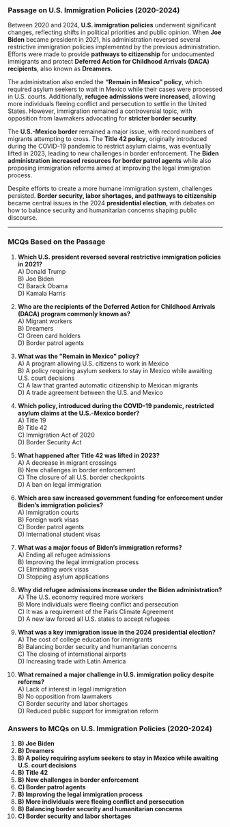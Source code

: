 ### **Passage on U.S. Immigration Policies (2020-2024)**  

Between 2020 and 2024, **U.S. immigration policies** underwent significant changes, reflecting shifts in political priorities and public opinion. When **Joe Biden** became president in 2021, his administration reversed several restrictive immigration policies implemented by the previous administration. Efforts were made to provide **pathways to citizenship** for undocumented immigrants and protect **Deferred Action for Childhood Arrivals (DACA) recipients**, also known as **Dreamers**.  

The administration also ended the **“Remain in Mexico” policy**, which required asylum seekers to wait in Mexico while their cases were processed in U.S. courts. Additionally, **refugee admissions were increased**, allowing more individuals fleeing conflict and persecution to settle in the United States. However, immigration remained a controversial topic, with opposition from lawmakers advocating for **stricter border security**.  

The **U.S.-Mexico border** remained a major issue, with record numbers of migrants attempting to cross. The **Title 42 policy**, originally introduced during the COVID-19 pandemic to restrict asylum claims, was eventually lifted in 2023, leading to new challenges in border enforcement. The **Biden administration increased resources for border patrol agents** while also proposing immigration reforms aimed at improving the legal immigration process.  

Despite efforts to create a more humane immigration system, challenges persisted. **Border security, labor shortages, and pathways to citizenship** became central issues in the 2024 **presidential election**, with debates on how to balance security and humanitarian concerns shaping public discourse.  

---  

### **MCQs Based on the Passage**  

1. **Which U.S. president reversed several restrictive immigration policies in 2021?**  
   A) Donald Trump  
   B) Joe Biden  
   C) Barack Obama  
   D) Kamala Harris  

2. **Who are the recipients of the Deferred Action for Childhood Arrivals (DACA) program commonly known as?**  
   A) Migrant workers  
   B) Dreamers  
   C) Green card holders  
   D) Border patrol agents  

3. **What was the "Remain in Mexico" policy?**  
   A) A program allowing U.S. citizens to work in Mexico  
   B) A policy requiring asylum seekers to stay in Mexico while awaiting U.S. court decisions  
   C) A law that granted automatic citizenship to Mexican migrants  
   D) A trade agreement between the U.S. and Mexico  

4. **Which policy, introduced during the COVID-19 pandemic, restricted asylum claims at the U.S.-Mexico border?**  
   A) Title 19  
   B) Title 42  
   C) Immigration Act of 2020  
   D) Border Security Act  

5. **What happened after Title 42 was lifted in 2023?**  
   A) A decrease in migrant crossings  
   B) New challenges in border enforcement  
   C) The closure of all U.S. border checkpoints  
   D) A ban on legal immigration  

6. **Which area saw increased government funding for enforcement under Biden’s immigration policies?**  
   A) Immigration courts  
   B) Foreign work visas  
   C) Border patrol agents  
   D) International student visas  

7. **What was a major focus of Biden’s immigration reforms?**  
   A) Ending all refugee admissions  
   B) Improving the legal immigration process  
   C) Eliminating work visas  
   D) Stopping asylum applications  

8. **Why did refugee admissions increase under the Biden administration?**  
   A) The U.S. economy required more workers  
   B) More individuals were fleeing conflict and persecution  
   C) It was a requirement of the Paris Climate Agreement  
   D) A new law forced all U.S. states to accept refugees  

9. **What was a key immigration issue in the 2024 presidential election?**  
   A) The cost of college education for immigrants  
   B) Balancing border security and humanitarian concerns  
   C) The closing of international airports  
   D) Increasing trade with Latin America  

10. **What remained a major challenge in U.S. immigration policy despite reforms?**  
   A) Lack of interest in legal immigration  
   B) No opposition from lawmakers  
   C) Border security and labor shortages  
   D) Reduced public support for immigration reform

### **Answers to MCQs on U.S. Immigration Policies (2020-2024)**  

1. **B) Joe Biden**  
2. **B) Dreamers**  
3. **B) A policy requiring asylum seekers to stay in Mexico while awaiting U.S. court decisions**  
4. **B) Title 42**  
5. **B) New challenges in border enforcement**  
6. **C) Border patrol agents**  
7. **B) Improving the legal immigration process**  
8. **B) More individuals were fleeing conflict and persecution**  
9. **B) Balancing border security and humanitarian concerns**  
10. **C) Border security and labor shortages**  

